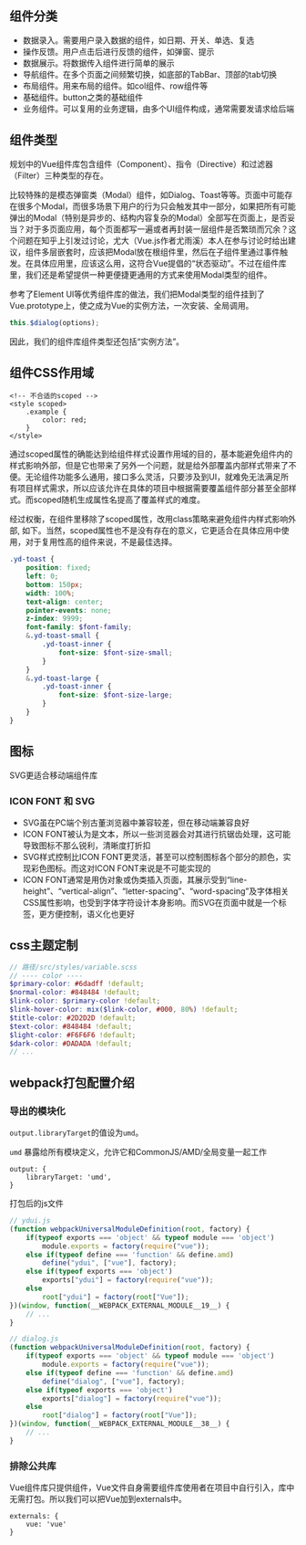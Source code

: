 ## 组件分类
- 数据录入。需要用户录入数据的组件，如日期、开关、单选、复选
- 操作反馈。用户点击后进行反馈的组件，如弹窗、提示
- 数据展示。将数据传入组件进行简单的展示
- 导航组件。在多个页面之间频繁切换，如底部的TabBar、顶部的tab切换
- 布局组件。用来布局的组件。如col组件、row组件等
- 基础组件。button之类的基础组件
- 业务组件。可以复用的业务逻辑，由多个UI组件构成，通常需要发请求给后端

## 组件类型
规划中的Vue组件库包含组件（Component）、指令（Directive）和过滤器（Filter）三种类型的存在。

比较特殊的是模态弹窗类（Modal）组件，如Dialog、Toast等等。页面中可能存在很多个Modal，而很多场景下用户的行为只会触发其中一部分，如果把所有可能弹出的Modal（特别是异步的、结构内容复杂的Modal）全部写在页面上，是否妥当？对于多页面应用，每个页面都写一遍或者再封装一层组件是否繁琐而冗余？这个问题在知乎上引发过讨论，尤大（Vue.js作者尤雨溪）本人在参与讨论时给出建议，组件多层嵌套时，应该把Modal放在根组件里，然后在子组件里通过事件触发。在具体应用里，应该这么用，这符合Vue提倡的“状态驱动”。不过在组件库里，我们还是希望提供一种更便捷更通用的方式来使用Modal类型的组件。

参考了Element UI等优秀组件库的做法，我们把Modal类型的组件挂到了Vue.prototype上，使之成为Vue的实例方法，一次安装、全局调用。

```js
this.$dialog(options);
```
因此，我们的组件库组件类型还包括“实例方法”。


## 组件CSS作用域
```
<!-- 不合适的scoped -->
<style scoped>
    .example {
        color: red;
    }
</style>
```
通过scoped属性的确能达到给组件样式设置作用域的目的，基本能避免组件内的样式影响外部，但是它也带来了另外一个问题，就是给外部覆盖内部样式带来了不便。无论组件功能多么通用，接口多么灵活，只要涉及到UI，就难免无法满足所有项目样式需求，所以应该允许在具体的项目中根据需要覆盖组件部分甚至全部样式。而scoped随机生成属性名提高了覆盖样式的难度。

经过权衡，在组件里移除了scoped属性，改用class策略来避免组件内样式影响外部, 如下。当然，scoped属性也不是没有存在的意义，它更适合在具体应用中使用，对于复用性高的组件来说，不是最佳选择。
```scss
.yd-toast {
    position: fixed;
    left: 0;
    bottom: 150px;
    width: 100%;
    text-align: center;
    pointer-events: none;
    z-index: 9999;
    font-family: $font-family;
    &.yd-toast-small {
        .yd-toast-inner {
            font-size: $font-size-small;
        }
    }
    &.yd-toast-large {
        .yd-toast-inner {
            font-size: $font-size-large;
        }
    }
}
```

## 图标
SVG更适合移动端组件库
### ICON FONT 和 SVG
- SVG虽在PC端个别古董浏览器中兼容较差，但在移动端兼容良好
- ICON FONT被认为是文本，所以一些浏览器会对其进行抗锯齿处理，这可能导致图标不那么锐利，清晰度打折扣
- SVG样式控制比ICON FONT更灵活，甚至可以控制图标各个部分的颜色，实现彩色图标。而这对ICON FONT来说是不可能实现的
- ICON FONT通常是用伪对象或伪类插入页面，其展示受到“line-height”、“vertical-align”、“letter-spacing”、“word-spacing”及字体相关CSS属性影响，也受到字体字符设计本身影响。而SVG在页面中就是一个标签，更方便控制，语义化也更好

## css主题定制
```scss
// 路径/src/styles/variable.scss
// ---- color ----
$primary-color: #6dadff !default;
$normal-color: #848484 !default;
$link-color: $primary-color !default;
$link-hover-color: mix($link-color, #000, 80%) !default;
$title-color: #2D2D2D !default;
$text-color: #848484 !default;
$light-color: #F6F6F6 !default;
$dark-color: #DADADA !default;
// ...
```

## webpack打包配置介绍
### 导出的模块化
`output.libraryTarget`的值设为`umd`。

`umd` 暴露给所有模块定义，允许它和CommonJS/AMD/全局变量一起工作
```
output: {
    libraryTarget: 'umd',
}
```

打包后的js文件
```js
// ydui.js
(function webpackUniversalModuleDefinition(root, factory) {
	if(typeof exports === 'object' && typeof module === 'object')
		module.exports = factory(require("vue"));
	else if(typeof define === 'function' && define.amd)
		define("ydui", ["vue"], factory);
	else if(typeof exports === 'object')
		exports["ydui"] = factory(require("vue"));
	else
		root["ydui"] = factory(root["Vue"]);
})(window, function(__WEBPACK_EXTERNAL_MODULE__19__) {
    // ...
}

// dialog.js
(function webpackUniversalModuleDefinition(root, factory) {
	if(typeof exports === 'object' && typeof module === 'object')
		module.exports = factory(require("vue"));
	else if(typeof define === 'function' && define.amd)
		define("dialog", ["vue"], factory);
	else if(typeof exports === 'object')
		exports["dialog"] = factory(require("vue"));
	else
		root["dialog"] = factory(root["Vue"]);
})(window, function(__WEBPACK_EXTERNAL_MODULE__38__) {
    // ...
}
```



### 排除公共库
Vue组件库只提供组件，Vue文件自身需要组件库使用者在项目中自行引入，库中无需打包。所以我们可以把Vue加到externals中。
```
externals: {
    vue: 'vue'
}
```
